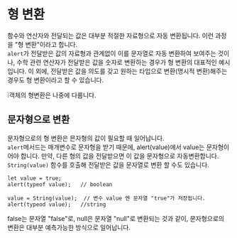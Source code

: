 # 형 변환
함수와 연산자와 전달되는 값은 대부분 적절한 자료형으로 자동 변환됩니다. 이런 과정을 "형 변환"이라고 합니다.   
`alert`가 전달받은 값의 자료형과 관계없이 이를 문자열로 자동 변환하여 보여주는 것이나, 수학 관련 연산자가 전달받은 값을 숫자로 변환하는 경우가 형 변환의 대표적인 예시입니다.
이 외에, 전달받은 값을 의도를 갖고 원하는 타입으로 변환(명시적 변환)해주는 경우도 형 변환이라고 할 수 있습니다.

❕객체의 형변환은 나중에 다룹니다.


## 문자형으로 변환

문자형으로의 형 변환은 믄자형의 값이 필요할 때 일어납니다.   
`alert`메서드는 매개변수로 문자형을 받기 때문에, alert(value)에서 value는 문자형이어야 합니다. 만약, 다른 형의 값을 전달받으면 이 값을 문자형으로 자동변환합니다.   
`String(value)` 함수를 호출해 전달받은 값을 문자열로 변환 할 수도 있습니다.   

```
let value = true;
alert(typeof value);   // boolean

value = String(value);  // 변수 value 엔 문자열 "true"가 저장됩니다.
alert(typeod value);   //string
```
false는 문자열 "false"로, null은 문자열 "null"로 변환되는 것과 같이, 문자형으로의 변환은 대부분 예측가능한 방식으로 일어납니다.
